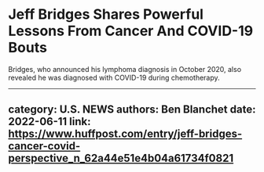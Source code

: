 # Jeff Bridges Shares Powerful Lessons From Cancer And COVID-19 Bouts

Bridges, who announced his lymphoma diagnosis in October 2020, also revealed he was diagnosed with COVID-19 during chemotherapy.

---
category: U.S. NEWS
authors: Ben Blanchet
date: 2022-06-11
link: https://www.huffpost.com/entry/jeff-bridges-cancer-covid-perspective_n_62a44e51e4b04a61734f0821
---
